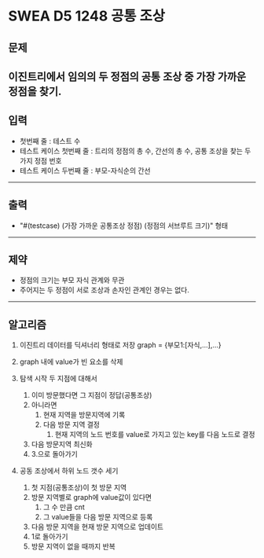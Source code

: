 # SWEA D5 1248 공통 조상

## 문제
이진트리에서 임의의 두 정점의 공통 조상 중 가장 가까운 정점을 찾기.
---
## 입력
- 첫번째 줄 : 테스트 수
- 테스트 케이스 첫번째 줄 : 트리의 정점의 총 수, 간선의 총 수, 공통 조상을 찾는 두가지 정점 번호
- 테스트 케이스 두번째 줄 : 부모-자식순의 간선
---
## 출력
- "#(testcase) (가장 가까운 공통조상 정점) (정점의 서브루트 크기)" 형태
---
## 제약
- 정점의 크기는 부모 자식 관계와 무관
- 주어지는 두 정점이 서로 조상과 손자인 관계인 경우는 없다.
---
## 알고리즘
1. 이진트리 데이터를 딕셔너리 형태로 저장
   graph = {부모1:[자식,...],...}
2. graph 내에 value가 빈 요소를 삭제
3. 탐색 시작 두 지점에 대해서
    1. 이미 방문했다면 그 지점이 정답(공통조상)
    2. 아니라면
        1. 현재 지역을 방문지역에 기록
        2. 다음 방문 지역 결정
            1. 현재 지역의 노드 번호를 value로 가지고 있는 key를 다음 노드로 결정
    3. 다음 방문지역 최신화
    4. 3.으로 돌아가기


4. 공동 조상에서 하위 노드 갯수 세기
    1. 첫 지점(공통조상)이 첫 방문 지역
    2. 방문 지역별로 graph에 value값이 있다면
        1. 그 수 만큼 cnt
        2. 그 value들을 다음 방문 지역으로 등록
    3. 다음 방문 지역을 현재 방문 지역으로 업데이트
    4. 1로 돌아가기
    5. 방문 지역이 없을 때까지 반복

